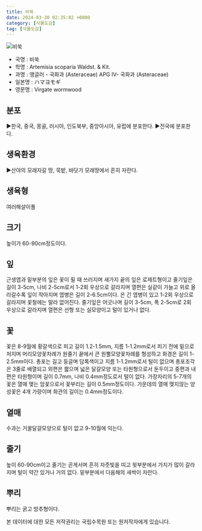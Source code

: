 ```yaml
---
title: 비쑥
date: 2024-03-30 02:35:02 +0800
category: [식물도감]
tag: [식물도감]
---
```




![비쑥](/fileUpload/plants/basic/Compositae/Artemisia/10602/1_th2.JPG)
- 국명 : 비쑥
- 학명 : Artemisia scoparia Waldst. & Kit.
- 과명 : 앵글러 - 국화과 (Asteraceae) APG Ⅳ- 국화과 (Asteraceae)
- 일본명 : ハマヨモギ
- 영문명 : Virgate wormwood


## 분포
▶한국, 중국, 몽골, 러시아, 인도북부, 중앙아시아, 유럽에 분포한다.▶전국에 분포한다.
## 생육환경
▶산야의 모래자갈 땅, 묵밭, 바닷가 모래땅에서 흔히 자란다.
## 생육형
여러해살이풀 
## 크기
높이가 60-90cm정도이다.
## 잎
근생엽과 밑부분의 잎은 꽃이 필 때 쓰러지며 새가지 끝의 잎은 로제트형이고 줄기잎은 길이 3-5cm, 나비 2-5cm로서 1-2회 우상으로 갈라지며 열편은 실같이 가늘고 위로 올라갈수록 잎이 작아지며 엽병은 길이 2-6.5cm이다. 은 긴 엽병이 있고 1-2회 우상으로 갈라지며 꽃철에는 말라 없어진다. 줄기잎은 어긋나며 길이 3-5cm, 폭 2-5cm로 2회 우상으로 갈라지며 열편은 선형 또는 실모양이고 털이 있거나 없다.
## 꽃
꽃은 8-9월에 황갈색으로 피고 길이 1.2-1.5mm, 지름 1-1.2mm로서 피기 전에 밑으로 처지며 머리모양꽃차례가 원줄기 끝에서 큰 원뿔모양꽃차례를 형성하고 화경은 길이 1-2.5mm이다. 총포는 길고 둥글며 담록색이고 지름 1-1.2mm로서 털이 없으며 총포조각은 3줄로 배열되고 외편은 짧으며 넓은 달걀모양 또는 타원형으로서 둔두이고 중편과 내편은 타원형이며 길이 0.7mm, 나비 0.4mm정도로서 털이 없다. 가장자리의 5-7개의 꽃은 열매 맺는 암꽃으로서 꽃부리는 길이 0.5mm정도이다. 가운데의 열매 맺지않는 양성꽃은 4개 가량이며 화관의 길이는 0.4mm정도이다.
## 열매
수과는 거꿀달걀모양으로 털이 없고 9-10월에 익는다.
## 줄기
높이 60-90cm이고 줄기는 곧게서며 흔히 자줏빛을 띠고 윗부분에서 가지가 많이 갈라지며 털이 약간 있거나 거의 없다. 밑부분에서 다음해의 새싹이 자란다.
## 뿌리
뿌리는 굵고 방추형이다.






본 데이터에 대한 모든 저작권리는 국립수목원 또는 원저작자에게 있습니다.
